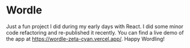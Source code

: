 # Wordle

Just a fun project I did during my early days with React. I did some minor code refactoring and re-published it recently. You can find a live demo of the app at https://wordle-zeta-cyan.vercel.app/. Happy Wordling!
